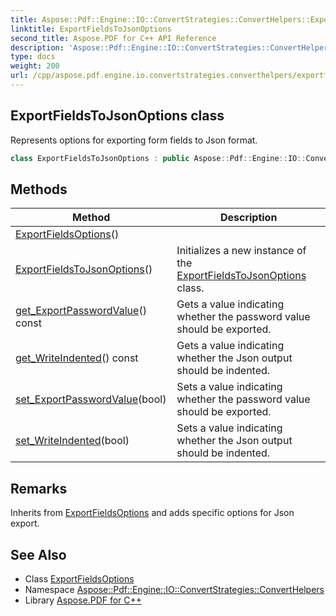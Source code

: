 ```yaml
---
title: Aspose::Pdf::Engine::IO::ConvertStrategies::ConvertHelpers::ExportFieldsToJsonOptions class
linktitle: ExportFieldsToJsonOptions
second_title: Aspose.PDF for C++ API Reference
description: 'Aspose::Pdf::Engine::IO::ConvertStrategies::ConvertHelpers::ExportFieldsToJsonOptions class. Represents options for exporting form fields to Json format in C++.'
type: docs
weight: 200
url: /cpp/aspose.pdf.engine.io.convertstrategies.converthelpers/exportfieldstojsonoptions/
---
```

## ExportFieldsToJsonOptions class


Represents options for exporting form fields to Json format.

```cpp
class ExportFieldsToJsonOptions : public Aspose::Pdf::Engine::IO::ConvertStrategies::ConvertHelpers::ExportFieldsOptions
```

## Methods

| Method | Description |
| --- | --- |
| [ExportFieldsOptions](../exportfieldsoptions/exportfieldsoptions/)() |  |
| [ExportFieldsToJsonOptions](./exportfieldstojsonoptions/)() | Initializes a new instance of the [ExportFieldsToJsonOptions](./) class. |
| [get_ExportPasswordValue](../exportfieldsoptions/get_exportpasswordvalue/)() const | Gets a value indicating whether the password value should be exported. |
| [get_WriteIndented](./get_writeindented/)() const | Gets a value indicating whether the Json output should be indented. |
| [set_ExportPasswordValue](../exportfieldsoptions/set_exportpasswordvalue/)(bool) | Sets a value indicating whether the password value should be exported. |
| [set_WriteIndented](./set_writeindented/)(bool) | Sets a value indicating whether the Json output should be indented. |
## Remarks


Inherits from [ExportFieldsOptions](../exportfieldsoptions/) and adds specific options for Json export. 
## See Also

* Class [ExportFieldsOptions](../exportfieldsoptions/)
* Namespace [Aspose::Pdf::Engine::IO::ConvertStrategies::ConvertHelpers](../)
* Library [Aspose.PDF for C++](../../)
